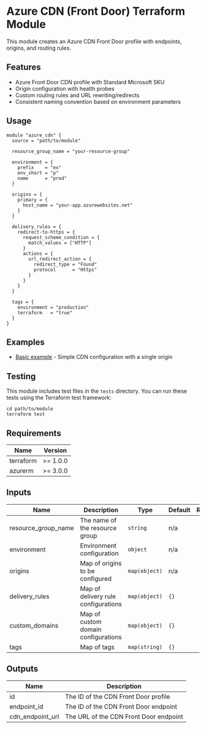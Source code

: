 # Azure CDN (Front Door) Terraform Module

This module creates an Azure CDN Front Door profile with endpoints, origins, and routing rules.

## Features

- Azure Front Door CDN profile with Standard Microsoft SKU
- Origin configuration with health probes
- Custom routing rules and URL rewriting/redirects
- Consistent naming convention based on environment parameters

## Usage

```hcl
module "azure_cdn" {
  source = "path/to/module"
  
  resource_group_name = "your-resource-group"
  
  environment = {
    prefix    = "ex"
    env_short = "p"
    name      = "prod"
  }
  
  origins = {
    primary = {
      host_name = "your-app.azurewebsites.net"
    }
  }
  
  delivery_rules = {
    redirect-to-https = {
      request_scheme_condition = {
        match_values = ["HTTP"]
      }
      actions = {
        url_redirect_action = {
          redirect_type = "Found"
          protocol      = "Https"
        }
      }
    }
  }
  
  tags = {
    environment = "production"
    terraform   = "true"
  }
}
```

## Examples

- [Basic example](./examples/basic) - Simple CDN configuration with a single origin

## Testing

This module includes test files in the `tests` directory. You can run these tests using the Terraform test framework:

```
cd path/to/module
terraform test
```

## Requirements

| Name | Version |
|------|---------|
| terraform | >= 1.0.0 |
| azurerm | >= 3.0.0 |

## Inputs

| Name | Description | Type | Default | Required |
|------|-------------|------|---------|:--------:|
| resource_group_name | The name of the resource group | `string` | n/a | yes |
| environment | Environment configuration | `object` | n/a | yes |
| origins | Map of origins to be configured | `map(object)` | n/a | yes |
| delivery_rules | Map of delivery rule configurations | `map(object)` | `{}` | no |
| custom_domains | Map of custom domain configurations | `map(object)` | `{}` | no |
| tags | Map of tags | `map(string)` | `{}` | no |

## Outputs

| Name | Description |
|------|-------------|
| id | The ID of the CDN Front Door profile |
| endpoint_id | The ID of the CDN Front Door endpoint |
| cdn_endpoint_url | The URL of the CDN Front Door endpoint |